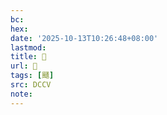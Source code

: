 ```yaml
---
bc:
hex:
date: '2025-10-13T10:26:48+08:00'
lastmod:
title: 􃱑
url: 􃱑
tags: [颾]
src: DCCV
note:
---
```

